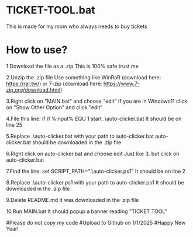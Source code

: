# TICKET-TOOL.bat
This is made for my mom who always needs to buy tickets

# How to use?

1.Download the file as a .zip
This is 100% safe trust me

2.Unzip the .zip file
Use something like WinRaR (download here: https://rar.tw/) or 7-zip (download here: https://www.7-zip.org/download.html)

3.Right click on "MAIN.bat" and choose "edit"
If you are in WIndows11 click on "Show Other Option" and click "edit"

4.File this line: if /I %input% EQU 1 start .\auto-clicker.bat
It should be on line 25

5.Replace .\auto-clicker.bat with your path to auto-clicker.bat
auto-clicker.bat should be downloaded in the .zip file

6.RIght click on auto-clicker.bat and choose edit
Just like 3. but click on auto-clicker.bat

7.Find the line: set SCRIPT_PATH=".\auto-clicker.ps1"
It should be on line 2

8.Replace .\auto-clicker.ps1 with your path to auto-clicker.ps1
It should be downloaded in the .zip file

9.Delete README.md
It was downloaded in the .zip file

10.Run MAIN.bat
It should popup a banner reading "TICKET TOOL"

#Please do not copy my code
#Upload to Github on 1/1/2025
#Happy New Year!
